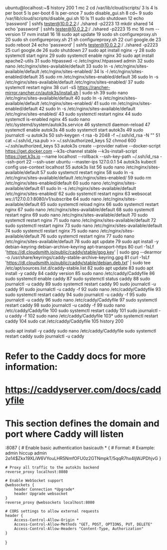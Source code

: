 ubuntu@localhost:~$ history 200
    1  mc
    2  cd /var/lib/cloud/scripts/
    3  ls
    4  ls per boot
    5  ls per-boot
    6  ls per-once
    7  sudo disable_gui.sh
    8  cd~
    9  sudo /var/lib/cloud/scripts/disable_gui.sh
   10  ls
   11  sudo shutdown
   12  echo 'password' | sshfs tester@10.0.2.2:/ ./shared -p2223
   13  mkdir shared
   14  echo 'password' | sshfs tester@10.0.2.2:/ ./shared -p2223
   15  mc
   16  nvm --version
   17  nvm install 16
   18  sudo apt update
   19  sodo sh configureproxy.sh
   20  sudo sh configureproxy.sh
   21  sh configureproxy.sh
   22  curl google.de
   23  sudo reboot
   24  echo 'password' | sshfs tester@10.0.2.2:/ ./shared -p2223
   25  curl google.de
   26  sudo shutdown
   27  sudo apt install nginx -y
   28  sudo systemctl start nginx
   29  sudo systemctl enable nginx
   30  sudo apt install apache2-utils
   31  sudo htpasswd -c /etc/nginx/.htpasswd admin
   32  sudo nano /etc/nginx/sites-available/default
   33  sudo ln -s /etc/nginx/sites-available/default /etc/nginx/sites-enabled/
   34  ls -l /etc/nginx/sites-enabled/default
   35  sudo rm /etc/nginx/sites-enabled/default
   36  sudo ln -s /etc/nginx/sites-available/default /etc/nginx/sites-enabled/
   37  sudo systemctl restart nginx
   38  curl -sS https://rancher-mirror.rancher.cn/autok3s/install.sh | sudo sh
   39  sudo nano /etc/nginx/sites-available/default
   40  sudo ln -s /etc/nginx/sites-available/default /etc/nginx/sites-enabled/
   41  sudo rm /etc/nginx/sites-enabled/default
   42  sudo ln -s /etc/nginx/sites-available/default /etc/nginx/sites-enabled/
   43  sudo systemctl restart nginx
   44  sudo systemctl is-enabled nginx
   45  sudo nano /etc/systemd/system/autok3s.service
   46  systemctl daemon-reload
   47  systemctl enable autok3s
   48  sudo systemctl start autok3s
   49  sudo journalctl -u autok3s
   50  ssh-keygen -t rsa -b 2048 -f ~/.ssh/id_rsa -N ""
   51  cat ~/.ssh/id_rsa.pub >> ~/.ssh/authorized_keys
   52  chmod 600 ~/.ssh/authorized_keys
   53  autok3s   create --provider  native --docker-script  https://get.docker.com --k3s-channel  stable --k3s-install-script  https://get.k3s.io --name  localhost --rollback --ssh-key-path  ~/.ssh/id_rsa --ssh-port  22 --ssh-user  ubuntu --master-ips  127.0.0.1
   54  autok3s kubectl config use-context localhost
   55  autok3s list
   56  sudo nano /etc/nginx/sites-available/default
   57  sudo systemctl restart nginx
   58  sudo ln -s /etc/nginx/sites-available/default /etc/nginx/sites-enabled/
   59  sudo rm /etc/nginx/sites-enabled/default
   60  sudo nano /etc/nginx/sites-available/default
   61  sudo ln -s /etc/nginx/sites-available/default /etc/nginx/sites-enabled/
   62  sudo systemctl restart nginx
   63  websocat ws://127.0.0.1:8080/v1/subscribe
   64  sudo nano /etc/nginx/sites-available/default
   65  sudo systemctl reload nginx
   66  sudo systemctl restart nginx
   67  sudo nano /etc/nginx/sites-available/default
   68  sudo systemctl restart nginx
   69  sudo nano /etc/nginx/sites-available/default
   70  sudo systemctl restart nginx
   71  sudo nano /etc/nginx/sites-available/default
   72  sudo systemctl restart nginx
   73  sudo nano /etc/nginx/sites-available/default
   74  sudo systemctl restart nginx
   75  sudo nano /etc/nginx/sites-available/default
   76  sudo systemctl restart nginx
   77  sudo nano /etc/nginx/sites-available/default
   78  sudo apt update
   79  sudo apt install -y debian-keyring debian-archive-keyring apt-transport-https
   80  curl -1sLf 'https://dl.cloudsmith.io/public/caddy/stable/gpg.key' | sudo gpg --dearmor -o /usr/share/keyrings/caddy-stable-archive-keyring.gpg
   81  curl -1sLf 'https://dl.cloudsmith.io/public/caddy/stable/debian.deb.txt' | sudo tee /etc/apt/sources.list.d/caddy-stable.list
   82  sudo apt update
   83  sudo apt install -y caddy
   84  caddy version
   85  sudo nano /etc/caddy/Caddyfile
   86  sudo systemctl enable caddy
   87  sudo systemctl status caddy
   88  sudo journalctl -u caddy
   89  sudo systemctl restart caddy
   90  sudo journalctl -u caddy
   91  sudo journalctl -u caddy -f
   92  sudo nano /etc/caddy/Caddyfile
   93  sudo systemctl restart caddy
   94  sudo journalctl -u caddy -f
   95  sudo journalctl -u caddy
   96  sudo nano /etc/caddy/Caddyfile
   97  sudo systemctl restart caddy
   98  sudo journalctl -u caddy -f
   99  sudo nano /etc/caddy/Caddyfile
  100  sudo systemctl restart caddy
  101  sudo journalctl -u caddy -f
  102  sudo nano /etc/caddy/Caddyfile
  103* udo systemctl restart caddy
  104  sudo cat  /etc/caddy/Caddyfile
  105  history 200


sudo apt install -y caddy
sudo nano /etc/caddy/Caddyfile
sudo systemctl restart caddy
sudo journalctl -u caddy


# Refer to the Caddy docs for more information:
# https://caddyserver.com/docs/caddyfile


# This section defines the domain and port where Caddy will listen
:8087 {
    # Enable basic authentication
    basicauth * {
        # Format: <username> <password>
        # Example: admin hiccup
        admin $2a$14$Zkx19XLiW6VYouLHR5NmfOFU0z2GTNmpkT/5qqR7hx4IjWJPDhjvG
    }

    # Proxy all traffic to the autok3s backend
    reverse_proxy localhost:8080

    # Enable WebSocket support
    @websockets {
        header Connection *Upgrade*
        header Upgrade websocket
    }
    reverse_proxy @websockets localhost:8080

    # CORS settings to allow external requests
    header {
        Access-Control-Allow-Origin *
        Access-Control-Allow-Methods "GET, POST, OPTIONS, PUT, DELETE"
        Access-Control-Allow-Headers "Content-Type, Authorization"
    }
}


